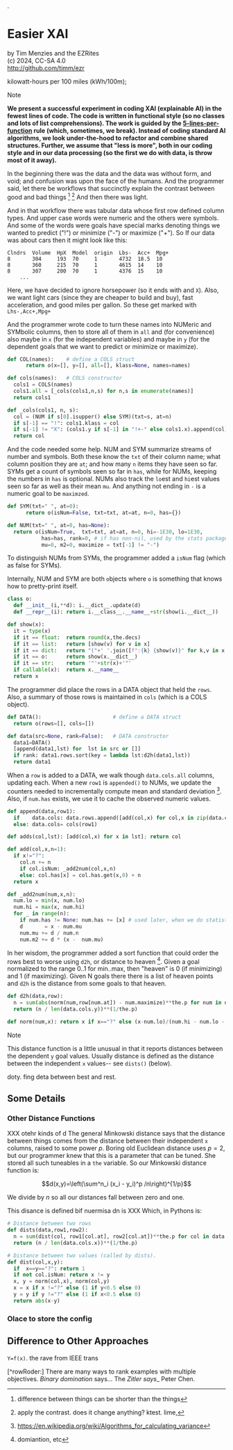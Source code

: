 .

# Easier XAI

by Tim Menzies and the EZRites  
(c) 2024, CC-SA 4.0  
http://github.com/timm/ezr


kilowatt-hours per 100 miles (kWh/100m);

>[!NOTE]
> <b> We present a successful  experiment in coding XAI (explainable AI) in the fewest
lines of code. The code is written in functional style (so no classes and lots
of list comprehensions).
The work is guided by the [5-lines-per-function](https://coderanch.com/t/733272/engineering/Lines-Code-lines)
rule (which, sometimes, we break).
Instead of coding standard
AI algorithms, we look under-the-hood to refactor and combine shared structures.
Further, we assume that "less is more", both in our coding style and
in our data processing (so the first we do with  data, is throw
most of it away).</b>

In the beginning there was the data and the data was without form,
and void; and confusion was upon the face of the humans.  And the
programmer  said, let there be workflows that 
succinctly  explain the contrast between good and bad things [^whycon] [^conplan]
And then there was light.

[^whycon]: difference between things can be shorter than the things
[^conplan]: apply the contrast. does it change anything? ktest. lime,

And in that workflow there was tabular data whose first row defined
column types. And upper case words were numeric and the others were
symbols. And some of the words were goals have special marks
denoting things we wanted to predict ("!") or  minimize ("-") or maximize ("+").  So
If our data was about cars then it might look like this:

```
Clndrs  Volume  HpX  Model  origin  Lbs-  Acc+  Mpg+
8       304     193  70     1       4732  18.5  10
8       360     215  70     1       4615  14    10
8       307     200  70     1       4376  15    10
	...
```

Here,  we have decided to ignore horsepower (so it ends
with and `X`). Also, we want light cars (since they are cheaper to
build and buy), fast acceleration, and good miles per gallon. So
these get marked with `Lhs-,Acc+,Mpg+`

And the programmer wrote code to turn these names into NUMeric and
SYMbolic columns, then to store all of them in `all` and (for
convenience) also maybe in `x` (for the independent variables) and maybe in `y` (for
the dependent goals that we want to predict or  minimize or maximize).

```python
def COL(names):    # define a COLS struct
      return o(x=[], y=[], all=[], klass=None, names=names)

def cols(names):   # COLS constructor
  cols1 = COLS(names)
  cols1.all = [_cols(cols1,n,s) for n,s in enumerate(names)]
  return cols1

def _cols(cols1, n, s):
  col = (NUM if s[0].isupper() else SYM)(txt=s, at=n)
  if s[-1] == "!": cols1.klass = col
  if s[-1] != "X": (cols1.y if s[-1] in "!+-" else cols1.x).append(col)
  return col
```

And the code needed some help. NUM and SYM summarize streams of number
and symbols. Both these know the `txt` of their column name; what
column position they are `at`;  and how many `n` items they have
seen so far. SYMs get a count of symbols seen so far in `has`, while for NUMs,
keeping the numbers in `has` is optional.  NUMs also track the `lo`est and
`hi`est values seen so far as well as their mean `mu`. And anything not ending
in `-` is a numeric goal to be `maximzed`.

```python
def SYM(txt=" ", at=0): 
      return o(isNum=False, txt=txt, at=at, n=0, has={})

def NUM(txt=" ", at=0, has=None):
  return o(isNum=True,  txt=txt, at=at, n=0, hi=-1E30, lo=1E30, 
           has=has, rank=0, # if has non-nil, used by the stats package
           mu=0, m2=0, maximize = txt[-1] != "-")
```

To distinguish NUMs from SYMs, the programmer added a `isNum` flag (which
as false for SYMs).

Internally, NUM and SYM are both `o`bjects where `o` is something
that knows how to pretty-print itself.

```python
class o:
  def __init__(i,**d): i.__dict__.update(d)
  def __repr__(i): return i.__class__.__name__+str(show(i.__dict__))

def show(x):
  it = type(x)
  if it == float:  return round(x,the.decs)
  if it == list:   return [show(v) for v in x]
  if it == dict:   return "("+' '.join([f":{k} {show(v)}" for k,v in x.items()])+")"
  if it == o:      return show(x.__dict__)
  if it == str:    return '"'+str(x)+'"'
  if callable(x):  return x.__name__
  return x
```

The programmer did place the rows in a DATA object that held the `rows`. Also,
a summary of those rows is maintained in `cols` (which is a COLS object). 

```python
def DATA():                       # define a DATA struct
  return o(rows=[], cols=[])

def data(src=None, rank=False):   # DATA constructor
  data1=DATA()
  [append(data1,lst) for  lst in src or []]
  if rank: data1.rows.sort(key = lambda lst:d2h(data1,lst))
  return data1
```

When a `row` is added to a DATA, we walk though `data.cols.all`
columns, updating each.  When  a new `row1` is `appended()` to NUMs,
we update the counters needed to incrementally compute mean and
standard deviation [^welford]. Also, if `num.has` exists, we use
it to cache the observed numeric values.

[^welford]: https://en.wikipedia.org/wiki/Algorithms_for_calculating_variance

```python
def append(data,row1):
  if    data.cols: data.rows.append([add(col,x) for col,x in zip(data.cols.all,row1)])
  else: data.cols= cols(row1)

def adds(col,lst): [add(col,x) for x in lst]; return col

def add(col,x,n=1):
  if x!="?":
    col.n += n
    if col.isNum: _add2num(col,x,n)
    else: col.has[x] = col.has.get(x,0) + n
  return x

def _add2num(num,x,n):
  num.lo = min(x, num.lo)
  num.hi = max(x, num.hi)
  for _ in range(n):
    if num.has != None: num.has += [x] # used later, when we do statistics
    d       = x - num.mu
    num.mu += d / num.n
    num.m2 += d * (x -  num.mu)
```

In her wisdom, the programmer added a sort function that could order the rows
best to worse using `d2h`, or distance to heaven [^rowOrder]. Given a goal
normalized to the range 0..1 for min..max, then "heaven" is 0 (if minimizing)
and 1 (if maximizing). Given N goals there there is a list of heaven points
and `d2h` is the distance from some goals to that  heaven.

[^rowOrder]: domiantion, etc

```python
def d2h(data,row):
  n = sum(abs(norm(num,row[num.at]) - num.maximize)**the.p for num in data.cols.y)
  return (n / len(data.cols.y))**(1/the.p)

def norm(num,x): return x if x=="?" else (x-num.lo)/(num.hi - num.lo - 1E-30)
```

> [!NOTE]
> This distance function is a little unusual in that it reports
distances between the dependent `y` goal values. Usually distance is defined as the
distance between the independent `x` values-- see `dists()` (below).

doty. fing deta between best and rest.



## Some Details

### Other Distance Functions

XXX otehr kinds of d
The general Minkowski distance  says that the distance between things
comes from the distance between their independent `x` columns,  raised to some power $p$.
Boring old Euclidean distance uses $p=2$, but our programmer knew that
this is a parameter that can be tuned. She stored all such tuneables
in a `the` variable. So our Minkowski distance function is:

$$d(x,y)=\left(\sum^n_i (x_i - y_i)^p /n\right)^{1/p}$$

We divide by $n$ so all our distances fall between zero and one.

This disance is defined bif nuermisa dn is XXX
Which, in Pythons is:

```python
# Distance between two rows
def dists(data,row1,row2):
  n = sum(dist(col, row1[col.at], row2[col.at])**the.p for col in data.cols.x)
  return (n / len(data.cols.x))**(1/the.p)

# Distance between two values (called by dists).
def dist(col,x,y):
  if  x==y=="?": return 1
  if not col.isNum: return x != y
  x, y = norm(col,x), norm(col,y)
  x = x if x !="?" else (1 if y<0.5 else 0)
  y = y if y !="?" else (1 if x<0.5 else 0)
  return abs(x-y)
```	

### Olace to store the config

## Difference to Other Approaches

`Y=f(x)`. the rave from IEEE  trans

[^rowRoder:] There are many ways to rank examples with multiple objectives. 
_Binary domination_ says...
The _Zitler says__
Peter Chen.
